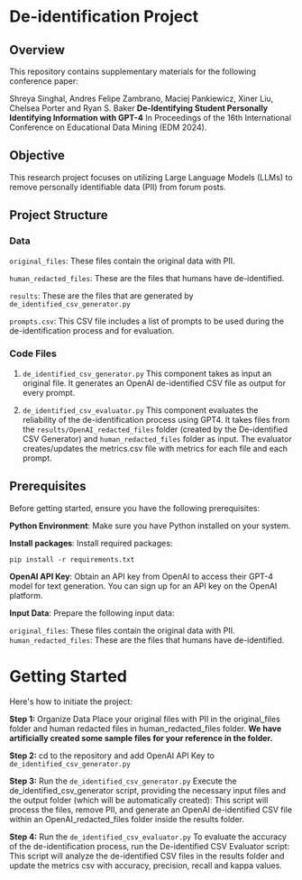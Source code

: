 # De-identification Project

## Overview
This repository contains supplementary materials for the following conference paper:

Shreya Singhal, Andres Felipe Zambrano, Maciej Pankiewicz, Xiner Liu, Chelsea Porter and Ryan S. Baker
**De-Identifying Student Personally Identifying Information with GPT-4**
In Proceedings of the 16th International Conference on Educational Data Mining (EDM 2024).

## Objective
This research project focuses on utilizing Large Language Models (LLMs) to remove personally identifiable data (PII) from forum posts.

## Project Structure

### Data
`original_files`: These files contain the original data with PII.

`human_redacted_files`: These are the files that humans have de-identified.

`results`: These are the files that are generated by `de_identified_csv_generator.py`

`prompts.csv`: This CSV file includes a list of prompts to be used during the de-identification process and for evaluation.

### Code Files
1. `de_identified_csv_generator.py`
This component takes as input an original file. It generates an OpenAI de-identified CSV file as output for every prompt.

2. `de_identified_csv_evaluator.py`
This component evaluates the reliability of the de-identification process using GPT4.
It takes files from the `results/OpenAI_redacted_files` folder (created by the De-identified CSV Generator) and `human_redacted_files` folder as input.
The evaluator creates/updates the metrics.csv file with metrics for each file and each prompt.

## Prerequisites
Before getting started, ensure you have the following prerequisites:

**Python Environment**: Make sure you have Python installed on your system.

**Install packages**: Install required packages:

`pip install -r requirements.txt`

**OpenAI API Key**: Obtain an API key from OpenAI to access their GPT-4 model for text generation. You can sign up for an API key on the OpenAI platform.

**Input Data**: Prepare the following input data:

`original_files`: These files contain the original data with PII.
`human_redacted_files`: These are the files that humans have de-identified.

# Getting Started
Here's how to initiate the project:

**Step 1:** Organize Data
Place your original files with PII in the original_files folder and human redacted files in human_redacted_files folder. **We have artificially created some sample files for your reference in the folder.**

**Step 2:** cd to the repository and add OpenAI API Key to `de_identified_csv_generator.py`

**Step 3:** Run the `de_identified_csv_generator.py`
Execute the de_identified_csv_generator script, providing the necessary input files and the output folder (which will be automatically created):
This script will process the files, remove PII, and generate an OpenAI de-identified CSV file within an OpenAI_redacted_files folder inside the results folder.

**Step 4:** Run the `de_identified_csv_evaluator.py`
To evaluate the accuracy of the de-identification process, run the De-identified CSV Evaluator script:
This script will analyze the de-identified CSV files in the results folder and update the metrics csv with accuracy, precision, recall and kappa values. 


